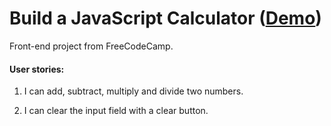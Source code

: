 # Build a JavaScript Calculator ([Demo](https://calc-react-drhectapus.herokuapp.com/))

Front-end project from FreeCodeCamp.

#### User stories:

1. I can add, subtract, multiply and divide two numbers.

2. I can clear the input field with a clear button.
